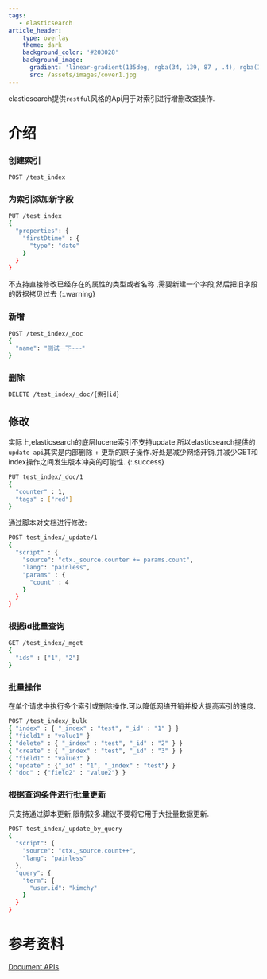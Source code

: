 ```yaml
---
tags: 
   - elasticsearch
article_header:
    type: overlay
    theme: dark
    background_color: '#203028'
    background_image:
      gradient: 'linear-gradient(135deg, rgba(34, 139, 87 , .4), rgba(139, 34, 139, .4))'
      src: /assets/images/cover1.jpg
---
```


elasticsearch提供`restful`风格的Api用于对索引进行增删改查操作.

<!--more-->

# 介绍

### 创建索引

```bash
POST /test_index
```

### 为索引添加新字段

```bash
PUT /test_index
{
  "properties": {
    "firstDtime" : {
      "type": "date"
    }
  }
}
```
不支持直接修改已经存在的属性的类型或者名称 ,需要新建一个字段,然后把旧字段的数据拷贝过去
{:.warning}

### 新增

```bash
POST /test_index/_doc
{
  "name": "测试一下~~~"
}
```

### 删除

```bash
DELETE /test_index/_doc/{索引id}
```

## 修改

实际上,elasticsearch的底层lucene索引不支持update.所以elasticsearch提供的`update api`其实是内部删除 + 更新的原子操作.好处是减少网络开销,并减少GET和index操作之间发生版本冲突的可能性.
{:.success}

```bash
PUT test_index/_doc/1
{
  "counter" : 1,
  "tags" : ["red"]
}
```

通过脚本对文档进行修改:

```bash
POST test_index/_update/1
{
  "script" : {
    "source": "ctx._source.counter += params.count",
    "lang": "painless",
    "params" : {
      "count" : 4
    }
  }
}
```

### 根据id批量查询

```bash
GET /test_index/_mget
{
  "ids" : ["1", "2"]
}
```

### 批量操作

在单个请求中执行多个索引或删除操作.可以降低网络开销并极大提高索引的速度.

```bash
POST /test_index/_bulk
{ "index" : { "_index" : "test", "_id" : "1" } }
{ "field1" : "value1" }
{ "delete" : { "_index" : "test", "_id" : "2" } }
{ "create" : { "_index" : "test", "_id" : "3" } }
{ "field1" : "value3" }
{ "update" : {"_id" : "1", "_index" : "test"} }
{ "doc" : {"field2" : "value2"} }
```
### 根据查询条件进行批量更新

只支持通过脚本更新,限制较多.建议不要将它用于大批量数据更新.

```bash
POST test_index/_update_by_query
{
  "script": {
    "source": "ctx._source.count++",
    "lang": "painless"
  },
  "query": {
    "term": {
      "user.id": "kimchy"
    }
  }
}
```

# 参考资料

[Document APIs](https://github.com/elastic/elasticsearch/edit/7.13/docs/reference/docs.asciidoc)

